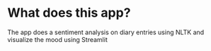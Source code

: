 # What does this app?

The app does a sentiment analysis on diary entries using NLTK and visualize the mood using Streamlit

